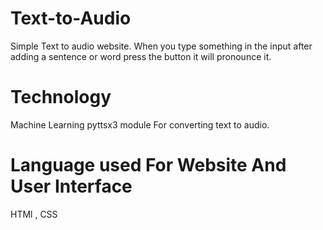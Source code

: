 # Text-to-Audio
Simple Text to audio website. When you type something in the input after adding a sentence or word press the button it will pronounce it.

# Technology
Machine Learning pyttsx3 module For converting text to audio.

# Language used For Website And User Interface
HTMl , CSS

